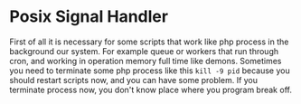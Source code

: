 # Posix Signal Handler

First of all it is necessary for some scripts that work like php process in the background our system.
For example queue or workers that run through cron, and working in operation memory full time like demons.
Sometimes you need to terminate some php process like this `kill -9 pid`
because you should restart scripts now, and you can have some problem.
If you terminate process now, you don't know place where you program break off.

